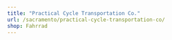 ```yaml
---
title: "Practical Cycle Transportation Co."
url: /sacramento/practical-cycle-transportation-co/
shop: Fahrrad
---
```

